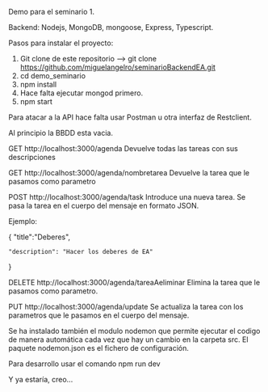 Demo para el seminario 1. 

Backend: Nodejs, MongoDB, mongoose, Express, Typescript.

Pasos para instalar el proyecto:


1. Git clone de este repositorio --> git clone https://github.com/miguelangelro/seminarioBackendEA.git
2. cd demo_seminario
3. npm install
4. Hace falta ejecutar mongod primero.
5. npm start

Para atacar a la API hace falta usar Postman u otra interfaz de Restclient.

Al principio la BBDD esta vacia.

GET http://localhost:3000/agenda  Devuelve todas las tareas con sus descripciones

GET http://localhost:3000/agenda/nombretarea Devuelve la tarea que le pasamos como parametro

POST http://localhost:3000/agenda/task  Introduce una nueva tarea. Se pasa la tarea en el cuerpo del mensaje en formato JSON. 

Ejemplo:

{
    "title":"Deberes",
    
    "description": "Hacer los deberes de EA"
}

DELETE http://localhost:3000/agenda/tareaAeliminar Elimina la tarea que le pasamos como parametro.

PUT http://localhost:3000/agenda/update Se actualiza la tarea con los parametros que le pasamos en el cuerpo del mensaje.

Se ha instalado también el modulo nodemon que permite ejecutar el codigo de manera automática cada vez que hay un cambio en la carpeta src. El paquete nodemon.json es el fichero de configuración.

Para desarrollo usar el comando npm run dev

Y ya estaría, creo...